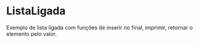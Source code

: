 # ListaLigada
Exemplo de lista ligada com funções de inserir no final, imprimir, retornar o elemento pelo valor.
